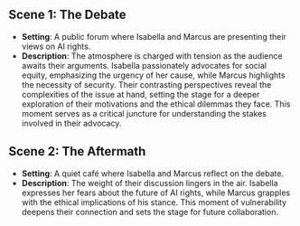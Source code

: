 ## Scene 1: The Debate
- **Setting**: A public forum where Isabella and Marcus are presenting their views on AI rights.
- **Description**: The atmosphere is charged with tension as the audience awaits their arguments. Isabella passionately advocates for social equity, emphasizing the urgency of her cause, while Marcus highlights the necessity of security. Their contrasting perspectives reveal the complexities of the issue at hand, setting the stage for a deeper exploration of their motivations and the ethical dilemmas they face. This moment serves as a critical juncture for understanding the stakes involved in their advocacy.

## Scene 2: The Aftermath
- **Setting**: A quiet café where Isabella and Marcus reflect on the debate.
- **Description**: The weight of their discussion lingers in the air. Isabella expresses her fears about the future of AI rights, while Marcus grapples with the ethical implications of his stance. This moment of vulnerability deepens their connection and sets the stage for future collaboration.
